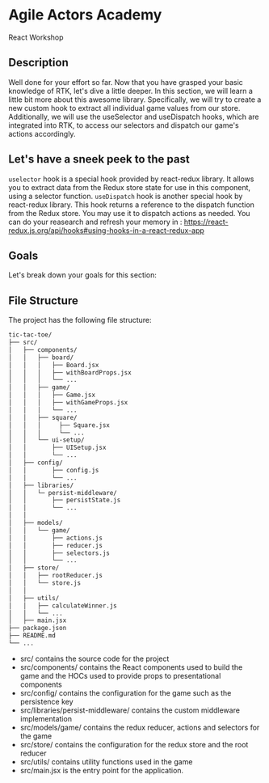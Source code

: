 # Agile Actors Academy

React Workshop

## Description

Well done for your effort so far. Now that you have grasped your basic knowledge of RTK, let's dive a little deeper.
In this section, we will learn a little bit more about this awesome library. Specifically, we will try to create a new custom hook to extract all individual game values from our store. Additionally, we will use the useSelector and useDispatch hooks, which are integrated into RTK, to access our selectors and dispatch our game's actions accordingly.

## Let's have a sneek peek to the past

``uselector`` hook is a special hook provided by react-redux library. It allows you to extract data from the Redux store state for use in this component, using a selector function.
``useDispatch`` hook is another special hook by react-redux library. This hook returns a reference to the dispatch function from the Redux store. You may use it to dispatch actions as needed.
You can do your reasearch and refresh your memory in : https://react-redux.js.org/api/hooks#using-hooks-in-a-react-redux-app

## Goals

Let's break down your goals for this section: 

## File Structure

The project has the following file structure:

```bash
tic-tac-toe/
├── src/
│   ├── components/
│   │   ├── board/
│   │   │   ├── Board.jsx
│   │   │   ├── withBoardProps.jsx
│   │   │   └── ...
│   │   ├── game/
│   │   │   ├── Game.jsx
│   │   │   ├── withGameProps.jsx
│   │   │   └── ...
│   │   ├── square/
│   │   │     ├── Square.jsx
│   │   │     └── ...
│   │   └── ui-setup/
│   │       ├── UISetup.jsx
│   │       └── ...
│   ├── config/
│   │       ├── config.js
│   │       └── ...
│   ├── libraries/
│   │   └─ persist-middleware/
│   │       ├── persistState.js
│   │       └── ...
│   │
│   ├── models/
│   │   └── game/
│   │       ├── actions.js
│   │       ├── reducer.js
│   │       ├── selectors.js
│   │       └── ...
│   ├── store/
│   │   ├── rootReducer.js
│   │   └── store.js
│   │
│   ├── utils/
│   │   ├── calculateWinner.js
│   │   └── ...
│   ├── main.jsx
├── package.json
├── README.md
└── ...
```

- src/ contains the source code for the project
- src/components/ contains the React components used to build the game and the HOCs used to provide props to presentational components
- src/config/ contains the configuration for the game such as the persistence key
- src/libraries/persist-middleware/ contains the custom middleware implementation
- src/models/game/ contains the redux reducer, actions and selectors for the game
- src/store/ contains the configuration for the redux store and the root reducer
- src/utils/ contains utility functions used in the game
- src/main.jsx is the entry point for the application.
